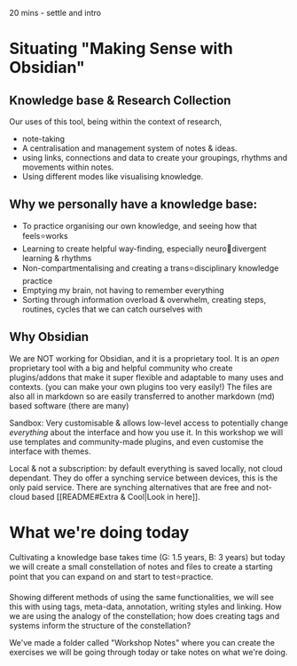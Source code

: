 20 mins - settle and intro
# Situating "Making Sense with Obsidian"
## Knowledge base & Research Collection
Our uses of this tool, being within the context of research, 
- note-taking
- A centralisation and management system of notes & ideas.
- using links, connections and data to create your groupings, rhythms and movements within notes. 
- Using different modes like visualising knowledge. 

## Why we personally have a knowledge base:
- To practice organising our own knowledge, and seeing how that feels⭐works
- Learning to create helpful way-finding, especially neuro🍮divergent learning & rhythms 
- Non-compartmentalising and creating a trans⭐disciplinary knowledge practice
- Emptying my brain, not having to remember everything
- Sorting through information overload & overwhelm, creating steps, routines, cycles that we can catch ourselves with

## Why Obsidian
We are NOT working for Obsidian, and it is a proprietary tool. It is an _open_ proprietary tool with a big and helpful community who create plugins/addons that make it super flexible and adaptable to many uses and contexts. (you can make your own plugins too very easily!) The files are also all in markdown so are easily transferred to another markdown (md) based software (there are many)

Sandbox: Very customisable & allows low-level access to potentially change _everything_ about the interface and how you use it. In this workshop we will use templates and community-made plugins, and even customise the interface with themes.

Local & not a subscription: by default everything is saved locally, not cloud dependant. They do offer a synching service between devices, this is the only paid service. There are synching alternatives that are free and not-cloud based [[README#Extra & Cool|Look in here]].

# What we're doing today

Cultivating a knowledge base takes time (G: 1.5 years, B: 3 years) but today we will create a small constellation of notes and files to create a starting point that you can expand on and start to test⭐practice.

Showing different methods of using the same functionalities, we will see this with using tags, meta-data, annotation, writing styles and linking. How we are using the analogy of the constellation; how does creating tags and systems inform the structure of the constellation? 

We've made a folder called "Workshop Notes" where you can create the exercises we will be going through today or take notes on what we're doing.




